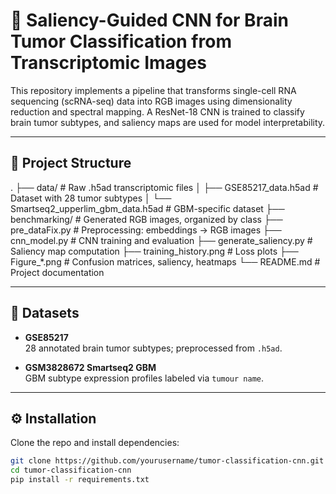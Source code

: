 # 🧠 Saliency-Guided CNN for Brain Tumor Classification from Transcriptomic Images

This repository implements a pipeline that transforms single-cell RNA sequencing (scRNA-seq) data into RGB images using dimensionality reduction and spectral mapping. A ResNet-18 CNN is trained to classify brain tumor subtypes, and saliency maps are used for model interpretability.

---

## 📂 Project Structure

.
├── data/ # Raw .h5ad transcriptomic files
│ ├── GSE85217_data.h5ad # Dataset with 28 tumor subtypes
│ └── Smartseq2_upperlim_gbm_data.h5ad # GBM-specific dataset
├── benchmarking/ # Generated RGB images, organized by class
├── pre_dataFix.py # Preprocessing: embeddings → RGB images
├── cnn_model.py # CNN training and evaluation
├── generate_saliency.py # Saliency map computation
├── training_history.png # Loss plots
├── Figure_*.png # Confusion matrices, saliency, heatmaps
└── README.md # Project documentation


---

## 🧬 Datasets

- **GSE85217**  
  28 annotated brain tumor subtypes; preprocessed from `.h5ad`.

- **GSM3828672 Smartseq2 GBM**  
  GBM subtype expression profiles labeled via `tumour name`.

---

## ⚙️ Installation

Clone the repo and install dependencies:

```bash
git clone https://github.com/yourusername/tumor-classification-cnn.git
cd tumor-classification-cnn
pip install -r requirements.txt
